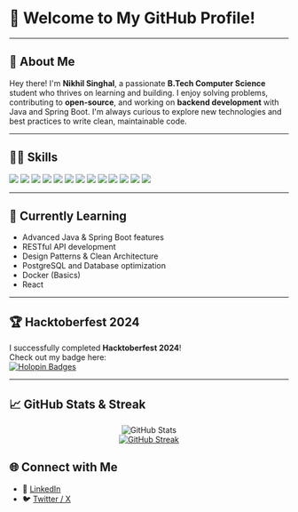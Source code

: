 # 👋 Welcome to My GitHub Profile!

---

## 🚀 About Me

Hey there! I'm **Nikhil Singhal**, a passionate **B.Tech Computer Science** student who thrives on learning and building. I enjoy solving problems, contributing to **open-source**, and working on **backend development** with Java and Spring Boot. I'm always curious to explore new technologies and best practices to write clean, maintainable code.

---

## 🧑‍💻 Skills

<p>
  <img src="https://img.shields.io/badge/Java-ED8B00?style=for-the-badge&logo=java&logoColor=white"/>
  <img src="https://img.shields.io/badge/Spring%20Boot-6DB33F?style=for-the-badge&logo=spring-boot&logoColor=white"/>
  <img src="https://img.shields.io/badge/PostgreSQL-4169E1?style=for-the-badge&logo=postgresql&logoColor=white"/>
  <img src="https://img.shields.io/badge/Hibernate-59666C?style=for-the-badge&logo=hibernate&logoColor=white"/>
  <img src="https://img.shields.io/badge/Python-3776AB?style=for-the-badge&logo=python&logoColor=white"/>
  <img src="https://img.shields.io/badge/C++-00599C?style=for-the-badge&logo=cplusplus&logoColor=white"/>
  <img src="https://img.shields.io/badge/JavaScript-F7DF1E?style=for-the-badge&logo=javascript&logoColor=black"/>
  <img src="https://img.shields.io/badge/HTML-E34F26?style=for-the-badge&logo=html5&logoColor=white"/>
  <img src="https://img.shields.io/badge/CSS-1572B6?style=for-the-badge&logo=css3&logoColor=white"/>
  <img src="https://img.shields.io/badge/SQL-4479A1?style=for-the-badge&logo=sqlite&logoColor=white"/>
  <img src="https://img.shields.io/badge/Git-F05032?style=for-the-badge&logo=git&logoColor=white"/>
  <img src="https://img.shields.io/badge/GitHub-181717?style=for-the-badge&logo=github&logoColor=white"/>
  <img src="https://img.shields.io/badge/Linux-FCC624?style=for-the-badge&logo=linux&logoColor=black"/>
</p>

---

## 🌱 Currently Learning

- Advanced Java & Spring Boot features
- RESTful API development
- Design Patterns & Clean Architecture
- PostgreSQL and Database optimization
- Docker (Basics)
- React

---

## 🏆 Hacktoberfest 2024

I successfully completed **Hacktoberfest 2024**!  
Check out my badge here:  
[![Holopin Badges](https://holopin.me/nikhilsl12)](https://holopin.io/@nikhilsl12)

---

## 📈 GitHub Stats & Streak

<p align="center">
  <img src="https://github-readme-stats.vercel.app/api?username=nikhilsl12&show_icons=true&theme=radical" alt="GitHub Stats"/>
  <br/>
  <a href="https://git.io/streak-stats">
    <img src="https://streak-stats.demolab.com/?user=nikhilsl12&theme=radical" alt="GitHub Streak"/>
  </a>
</p>

## 🌐 Connect with Me

- 🔗 [LinkedIn](https://linkedin.com/in/nikhil-singhal-1b0921251)
- 🐦 [Twitter / X](https://x.com/_Nikhilsinghal)
